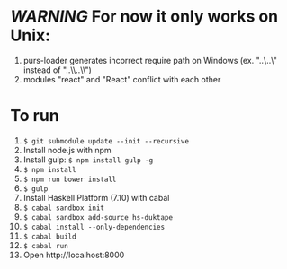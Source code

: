# *WARNING* For now it only works on Unix:
1. purs-loader generates incorrect require path on Windows (ex. "..\\..\\" instead of "..\\\\..\\\\")
1. modules "react" and "React" conflict with each other

# To run

1. `$ git submodule update --init --recursive`
1. Install node.js with npm
1. Install gulp: `$ npm install gulp -g`
1. `$ npm install`
1. `$ npm run bower install`
1. `$ gulp`
1. Install Haskell Platform (7.10) with cabal
1. `$ cabal sandbox init`
1. `$ cabal sandbox add-source hs-duktape`
1. `$ cabal install --only-dependencies`
1. `$ cabal build`
1. `$ cabal run`
1. Open http://localhost:8000
